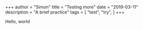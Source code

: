 +++
author = "Simon"
title = "Testing more"
date = "2019-03-11"
description = "A brief practice"
tags = [ "test", "try", ]
+++

Hello, world

